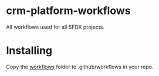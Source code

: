 # crm-platform-workflows
All workflows used for all SFDX projects.

# Installing
Copy the [workflows](workflows) folder to .github/workflows in your repo.